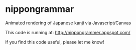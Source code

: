 nippongrammar
=============

Animated rendering of Japanese kanji via Javascript/Canvas

This code is running at: http://nippongrammer.appspot.com/

If you find this code useful, please let me know!
